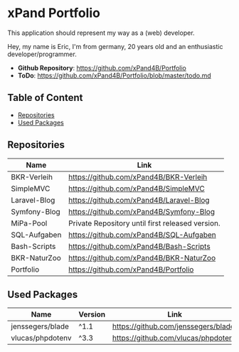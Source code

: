 # xPand Portfolio
This application should represent my way as a (web) developer.

Hey, my name is Eric, I'm from germany, 20 years old and an enthusiastic developer/programmer.

- **Github Repository**: <https://github.com/xPand4B/Portfolio>
- **ToDo**: <https://github.com/xPand4B/Portfolio/blob/master/todo.md>



## Table of Content
* [Repositories](#repositories)
* [Used Packages](#used-packages)



## Repositories
Name                | Link
--------------------|--------------------------------------------------
BKR-Verleih         | https://github.com/xPand4B/BKR-Verleih
SimpleMVC           | https://github.com/xPand4B/SimpleMVC
Laravel-Blog        | https://github.com/xPand4B/Laravel-Blog
Symfony-Blog        | https://github.com/xPand4B/Symfony-Blog
MiPa-Pool           | Private Repository until first released version.
SQL-Aufgaben        | https://github.com/xPand4B/SQL-Aufgaben
Bash-Scripts        | https://github.com/xPand4B/Bash-Scripts
BKR-NaturZoo        | https://github.com/xPand4B/BKR-NaturZoo
Portfolio           | https://github.com/xPand4B/Portfolio



## Used Packages
Name                | Version   | Link
--------------------|-----------|------------------------------------------
jenssegers/blade    | ^1.1      |   https://github.com/jenssegers/blade
vlucas/phpdotenv    | ^3.3      |   https://github.com/vlucas/phpdotenv